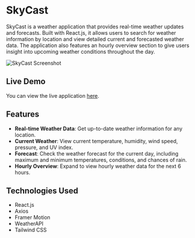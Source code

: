 # SkyCast

SkyCast is a weather application that provides real-time weather updates and forecasts. Built with React.js, it allows users to search for weather information by location and view detailed current and forecasted weather data. The application also features an hourly overview section to give users insight into upcoming weather conditions throughout the day.

![SkyCast Screenshot](https://i.ibb.co/V9fJMhm/Screenshot-2024-08-25-212442.png)  

## Live Demo

You can view the live application [here](https://skycastonmoy.vercel.app).

## Features

- **Real-time Weather Data**: Get up-to-date weather information for any location.
- **Current Weather**: View current temperature, humidity, wind speed, pressure, and UV index.
- **Forecast**: Check the weather forecast for the current day, including maximum and minimum temperatures, conditions, and chances of rain.
- **Hourly Overview**: Expand to view hourly weather data for the next 6 hours.

## Technologies Used

- React.js
- Axios
- Framer Motion
- WeatherAPI
- Tailwind CSS

 